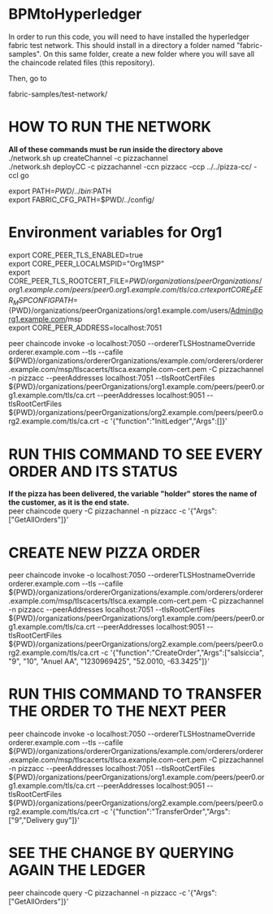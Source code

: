 # BPMtoHyperledger

In order to run this code, you will need to have installed the hyperledger fabric test network.
This should install in a directory a folder named "fabric-samples". On this same folder, create a new folder where you will save all the chaincode related files (this repository).

Then, go to 

fabric-samples/test-network/



# HOW TO RUN THE NETWORK
**All of these commands must be run inside the directory above**
./network.sh up createChannel -c pizzachannel  
./network.sh deployCC -c pizzachannel -ccn pizzacc -ccp ../../pizza-cc/ -ccl go

export PATH=${PWD}/../bin:$PATH  
export FABRIC_CFG_PATH=$PWD/../config/

# Environment variables for Org1

export CORE_PEER_TLS_ENABLED=true  
export CORE_PEER_LOCALMSPID="Org1MSP"  
export CORE_PEER_TLS_ROOTCERT_FILE=${PWD}/organizations/peerOrganizations/org1.example.com/peers/peer0.org1.example.com/tls/ca.crt  
export CORE_PEER_MSPCONFIGPATH=${PWD}/organizations/peerOrganizations/org1.example.com/users/Admin@org1.example.com/msp  
export CORE_PEER_ADDRESS=localhost:7051  


peer chaincode invoke -o localhost:7050 --ordererTLSHostnameOverride orderer.example.com --tls --cafile ${PWD}/organizations/ordererOrganizations/example.com/orderers/orderer.example.com/msp/tlscacerts/tlsca.example.com-cert.pem -C pizzachannel -n pizzacc --peerAddresses localhost:7051 --tlsRootCertFiles ${PWD}/organizations/peerOrganizations/org1.example.com/peers/peer0.org1.example.com/tls/ca.crt --peerAddresses localhost:9051 --tlsRootCertFiles ${PWD}/organizations/peerOrganizations/org2.example.com/peers/peer0.org2.example.com/tls/ca.crt -c '{"function":"InitLedger","Args":[]}'

# RUN THIS COMMAND TO SEE EVERY ORDER AND ITS STATUS
**If the pizza has been delivered, the variable "holder" stores the name of the customer, as it is the end state.**  
peer chaincode query -C pizzachannel -n pizzacc -c '{"Args":["GetAllOrders"]}'

# CREATE NEW PIZZA ORDER

peer chaincode invoke -o localhost:7050 --ordererTLSHostnameOverride orderer.example.com --tls --cafile ${PWD}/organizations/ordererOrganizations/example.com/orderers/orderer.example.com/msp/tlscacerts/tlsca.example.com-cert.pem -C pizzachannel -n pizzacc --peerAddresses localhost:7051 --tlsRootCertFiles ${PWD}/organizations/peerOrganizations/org1.example.com/peers/peer0.org1.example.com/tls/ca.crt --peerAddresses localhost:9051 --tlsRootCertFiles ${PWD}/organizations/peerOrganizations/org2.example.com/peers/peer0.org2.example.com/tls/ca.crt -c '{"function":"CreateOrder","Args":["salsiccia", "9", "10", "Anuel AA", "1230969425", "52.0010, -63.3425"]}'

# RUN THIS COMMAND TO TRANSFER THE ORDER TO THE NEXT PEER

peer chaincode invoke -o localhost:7050 --ordererTLSHostnameOverride orderer.example.com --tls --cafile ${PWD}/organizations/ordererOrganizations/example.com/orderers/orderer.example.com/msp/tlscacerts/tlsca.example.com-cert.pem -C pizzachannel -n pizzacc --peerAddresses localhost:7051 --tlsRootCertFiles ${PWD}/organizations/peerOrganizations/org1.example.com/peers/peer0.org1.example.com/tls/ca.crt --peerAddresses localhost:9051 --tlsRootCertFiles ${PWD}/organizations/peerOrganizations/org2.example.com/peers/peer0.org2.example.com/tls/ca.crt -c '{"function":"TransferOrder","Args":["9","Delivery guy"]}'

# SEE THE CHANGE BY QUERYING AGAIN THE LEDGER

peer chaincode query -C pizzachannel -n pizzacc -c '{"Args":["GetAllOrders"]}'
